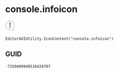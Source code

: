 # console.infoicon
![](/img/console.infoicon.png)

``` CSharp
EditorGUIUtility.IconContent("console.infoicon")
```
## GUID
```
-7150409940516424707
```
